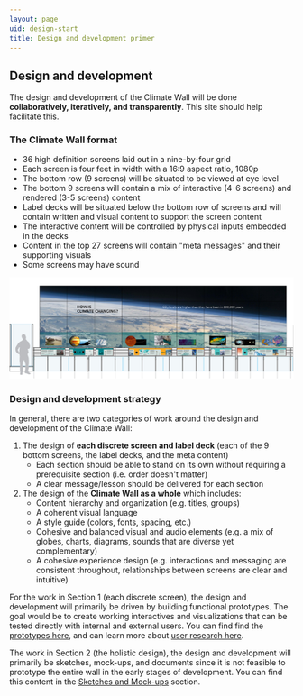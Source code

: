 ```yaml
---
layout: page
uid: design-start
title: Design and development primer
---
```


## Design and development

The design and development of the Climate Wall will be done **collaboratively, iteratively, and transparently**. This site should help facilitate this.

### The Climate Wall format

- 36 high definition screens laid out in a nine-by-four grid
- Each screen is four feet in width with a 16:9 aspect ratio, 1080p
- The bottom row (9 screens) will be situated to be viewed at eye level
- The bottom 9 screens will contain a mix of interactive (4-6 screens) and rendered (3-5 screens) content
- Label decks will be situated below the bottom row of screens and will contain written and visual content to support the screen content
- The interactive content will be controlled by physical inputs embedded in the decks
- Content in the top 27 screens will contain "meta messages" and their supporting visuals
- Some screens may have sound

![Climate wall elevation](../assets/HoPE_CC_elevation_MODEL-wall_04-28-17.jpg)

### Design and development strategy

In general, there are two categories of work around the design and development of the Climate Wall:

1. The design of **each discrete screen and label deck** (each of the 9 bottom screens, the label decks, and the meta content)
   - Each section should be able to stand on its own without requiring a prerequisite section (i.e. order doesn't matter)
   - A clear message/lesson should be delivered for each section
2. The design of the **Climate Wall as a whole** which includes:
   - Content hierarchy and organization (e.g. titles, groups)
   - A coherent visual language
   - A style guide (colors, fonts, spacing, etc.)
   - Cohesive and balanced visual and audio elements (e.g. a mix of globes, charts, diagrams, sounds that are diverse yet complementary)
   - A cohesive experience design (e.g. interactions and messaging are consistent throughout, relationships between screens are clear and intuitive)

For the work in Section 1 (each discrete screen), the design and development will primarily be driven by building functional prototypes. The goal would be to create working interactives and visualizations that can be tested directly with internal and external users. You can find find the [prototypes here](https://beefoo.github.io/climate-lab/), and can learn more about [user research here](../research/README.html).

The work in Section 2 (the holistic design), the design and development will primarily be sketches, mock-ups, and documents since it is not feasible to prototype the entire wall in the early stages of development. You can find this content in the [Sketches and Mock-ups](sketches.html) section.
